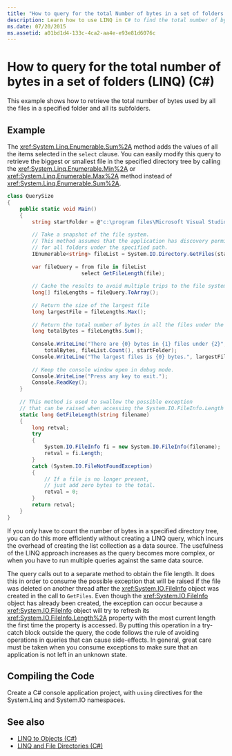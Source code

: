 ```yaml
---
title: "How to query for the total Number of bytes in a set of folders (LINQ) (C#)"
description: Learn how to use LINQ in C# to find the total number of bytes used by all the files in a specified folder and all its subfolders.
ms.date: 07/20/2015
ms.assetid: a01bd1d4-133c-4ca2-aa4e-e93e81d6076c
---
```

# How to query for the total number of bytes in a set of folders (LINQ) (C#)
This example shows how to retrieve the total number of bytes used by all the files in a specified folder and all its subfolders.  
  
## Example  
 The <xref:System.Linq.Enumerable.Sum%2A> method adds the values of all the items selected in the `select` clause. You can easily modify this query to retrieve the biggest or smallest file in the specified directory tree by calling the <xref:System.Linq.Enumerable.Min%2A> or <xref:System.Linq.Enumerable.Max%2A> method instead of <xref:System.Linq.Enumerable.Sum%2A>.  
  
```csharp  
class QuerySize  
{  
    public static void Main()  
    {  
        string startFolder = @"c:\program files\Microsoft Visual Studio 9.0\VC#";  
  
        // Take a snapshot of the file system.  
        // This method assumes that the application has discovery permissions  
        // for all folders under the specified path.  
        IEnumerable<string> fileList = System.IO.Directory.GetFiles(startFolder, "*.*", System.IO.SearchOption.AllDirectories);  
  
        var fileQuery = from file in fileList  
                        select GetFileLength(file);  
  
        // Cache the results to avoid multiple trips to the file system.  
        long[] fileLengths = fileQuery.ToArray();  
  
        // Return the size of the largest file  
        long largestFile = fileLengths.Max();  
  
        // Return the total number of bytes in all the files under the specified folder.  
        long totalBytes = fileLengths.Sum();  
  
        Console.WriteLine("There are {0} bytes in {1} files under {2}",  
            totalBytes, fileList.Count(), startFolder);  
        Console.WriteLine("The largest files is {0} bytes.", largestFile);  
  
        // Keep the console window open in debug mode.  
        Console.WriteLine("Press any key to exit.");  
        Console.ReadKey();  
    }  
  
    // This method is used to swallow the possible exception  
    // that can be raised when accessing the System.IO.FileInfo.Length property.  
    static long GetFileLength(string filename)  
    {  
        long retval;  
        try  
        {  
            System.IO.FileInfo fi = new System.IO.FileInfo(filename);  
            retval = fi.Length;  
        }  
        catch (System.IO.FileNotFoundException)  
        {  
            // If a file is no longer present,  
            // just add zero bytes to the total.  
            retval = 0;  
        }  
        return retval;  
    }  
}  
```  
  
 If you only have to count the number of bytes in a specified directory tree, you can do this more efficiently without creating a LINQ query, which incurs the overhead of creating the list collection as a data source. The usefulness of the LINQ approach increases as the query becomes more complex, or when you have to run multiple queries against the same data source.  
  
 The query calls out to a separate method to obtain the file length. It does this in order to consume the possible exception that will be raised if the file was deleted on another thread after the <xref:System.IO.FileInfo> object was created in the call to `GetFiles`. Even though the <xref:System.IO.FileInfo> object has already been created, the exception can occur because a <xref:System.IO.FileInfo> object will try to refresh its <xref:System.IO.FileInfo.Length%2A> property with the most current length the first time the property is accessed. By putting this operation in a try-catch block outside the query, the code follows the rule of avoiding operations in queries that can cause side-effects. In general, great care must be taken when you consume exceptions to make sure that an application is not left in an unknown state.  
  
## Compiling the Code  
Create a C# console application project, with `using` directives for the System.Linq and System.IO namespaces.
  
## See also

- [LINQ to Objects (C#)](./linq-to-objects.md)
- [LINQ and File Directories (C#)](./linq-and-file-directories.md)
